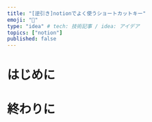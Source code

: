 ```yaml
---
title: "[逆引き]notionでよく使うショートカットキー"
emoji: "🦔"
type: "idea" # tech: 技術記事 / idea: アイデア
topics: ["notion"]
published: false
---
```


# はじめに

# 終わりに
